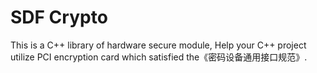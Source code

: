 # SDF Crypto
This is a C++ library of hardware secure module, Help your C++ project utilize PCI encryption card which satisfied the《密码设备通用接口规范》.